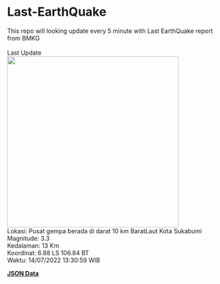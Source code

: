 # Last-EarthQuake
This repo will looking update every 5 minute with Last EarthQuake report from BMKG
<br>
<br>
Last Update
<br>
<img src="https://ews.bmkg.go.id/TEWS/data/20220714133059.mmi.jpg" width="400"/>
<br>
Lokasi: Pusat gempa berada di darat 10 km BaratLaut Kota Sukabumi <br>
Magnitude: 3.3 <br>
Kedalaman: 13 Km <br>
Koordinat: 6.88 LS 106.84 BT <br>
Waktu: 14/07/2022 13:30:59 WIB <br>

<a href="./data/data.json">**JSON Data**</a>
